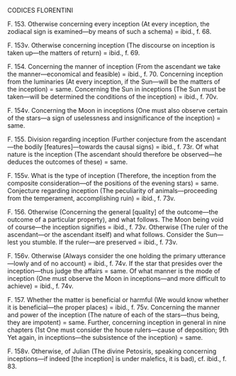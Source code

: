 CODICES FLORENTINI

F. 153. Otherwise concerning every inception (At every inception, the zodiacal sign is examined—by means of such a schema) = ibid., f. 68.

F. 153v. Otherwise concerning inception (The discourse on inception is taken up—the matters of return) = ibid., f. 69.

F. 154. Concerning the manner of inception (From the ascendant we take the manner—economical and feasible) = ibid., f. 70.
Concerning inception from the luminaries (At every inception, if the Sun—will be the matters of the inception) = same.
Concerning the Sun in inceptions (The Sun must be taken—will be determined the conditions of the inception) = ibid., f. 70v.

F. 154v. Concerning the Moon in inceptions (One must also observe certain of the stars—a sign of uselessness and insignificance of the inception) = same.

F. 155. Division regarding inception (Further conjecture from the ascendant—the bodily [features]—towards the causal signs) = ibid., f. 73r.
Of what nature is the inception (The ascendant should therefore be observed—he deduces the outcomes of these) = same.

F. 155v. What is the type of inception (Therefore, the inception from the composite consideration—of the positions of the evening stars) = same.
Conjecture regarding inception (The peculiarity of animals—proceeding from the temperament, accomplishing ruin) = ibid., f. 73v.

F. 156. Otherwise (Concerning the general [quality] of the outcome—the outcome of a particular property), and what follows.
The Moon being void of course—the inception signifies = ibid., f. 73v.
Otherwise (The ruler of the ascendant—or the ascendant itself) and what follows.
Consider the Sun—lest you stumble.
If the ruler—are preserved = ibid., f. 73v.

F. 156v. Otherwise (Always consider the one holding the primary utterance—lowly and of no account) = ibid., f. 74v.
If the star that presides over the inception—thus judge the affairs = same.
Of what manner is the mode of inception (One must observe the Moon in inceptions—and more difficult to achieve) = ibid., f. 74v.

F. 157. Whether the matter is beneficial or harmful (We would know whether it is beneficial—the proper places) = ibid., f. 75v.
Concerning the manner and power of the inception (The nature of each of the stars—thus being, they are impotent) = same.
Further, concerning inception in general in nine chapters (1st One must consider the house rulers—cause of deposition; 9th Yet again, in inceptions—the subsistence of the inception) = same.

F. 158v. Otherwise, of Julian (The divine Petosiris, speaking concerning inceptions—if indeed [the inception] is under malefics, it is bad), cf. ibid., f. 83.